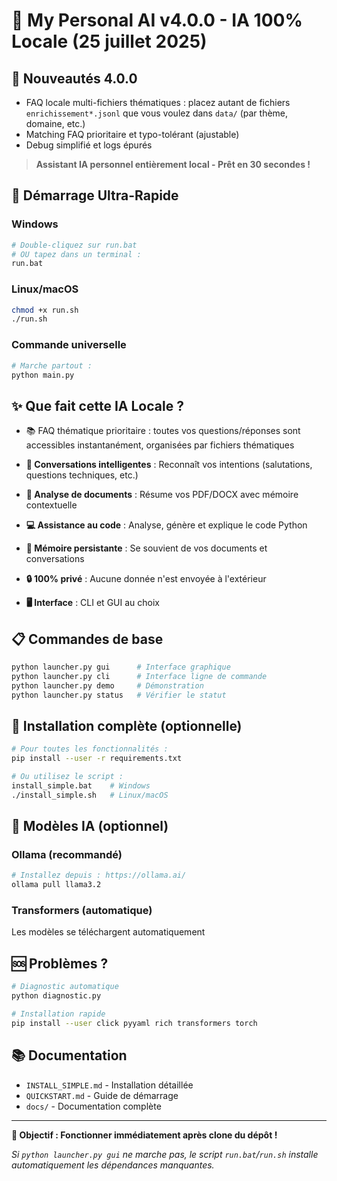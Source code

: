 # 🤖 My Personal AI v4.0.0 - IA 100% Locale (25 juillet 2025)

## 🚀 Nouveautés 4.0.0
- FAQ locale multi-fichiers thématiques : placez autant de fichiers `enrichissement*.jsonl` que vous voulez dans `data/` (par thème, domaine, etc.)
- Matching FAQ prioritaire et typo-tolérant (ajustable)
- Debug simplifié et logs épurés

> **Assistant IA personnel entièrement local - Prêt en 30 secondes !**

## 🚀 Démarrage Ultra-Rapide

### Windows
```bash
# Double-cliquez sur run.bat
# OU tapez dans un terminal :
run.bat
```

### Linux/macOS
```bash
chmod +x run.sh
./run.sh
```

### Commande universelle
```bash
# Marche partout :
python main.py
```

## ✨ Que fait cette IA Locale ?

- 📚 FAQ thématique prioritaire : toutes vos questions/réponses sont accessibles instantanément, organisées par fichiers thématiques

- **💬 Conversations intelligentes** : Reconnaît vos intentions (salutations, questions techniques, etc.)
- **📄 Analyse de documents** : Résume vos PDF/DOCX avec mémoire contextuelle
- **💻 Assistance au code** : Analyse, génère et explique le code Python
- **🧠 Mémoire persistante** : Se souvient de vos documents et conversations
- **🔒 100% privé** : Aucune donnée n'est envoyée à l'extérieur
- **🖥️ Interface** : CLI et GUI au choix

## 📋 Commandes de base

```bash
python launcher.py gui      # Interface graphique
python launcher.py cli      # Interface ligne de commande
python launcher.py demo     # Démonstration
python launcher.py status   # Vérifier le statut
```

## 🔧 Installation complète (optionnelle)

```bash
# Pour toutes les fonctionnalités :
pip install --user -r requirements.txt

# Ou utilisez le script :
install_simple.bat    # Windows
./install_simple.sh   # Linux/macOS
```

## 🧠 Modèles IA (optionnel)

### Ollama (recommandé)
```bash
# Installez depuis : https://ollama.ai/
ollama pull llama3.2
```

### Transformers (automatique)
Les modèles se téléchargent automatiquement

## 🆘 Problèmes ?

```bash
# Diagnostic automatique
python diagnostic.py

# Installation rapide
pip install --user click pyyaml rich transformers torch
```

## 📚 Documentation

- `INSTALL_SIMPLE.md` - Installation détaillée
- `QUICKSTART.md` - Guide de démarrage
- `docs/` - Documentation complète

---

**🎯 Objectif : Fonctionner immédiatement après clone du dépôt !**

*Si `python launcher.py gui` ne marche pas, le script `run.bat`/`run.sh` installe automatiquement les dépendances manquantes.*
